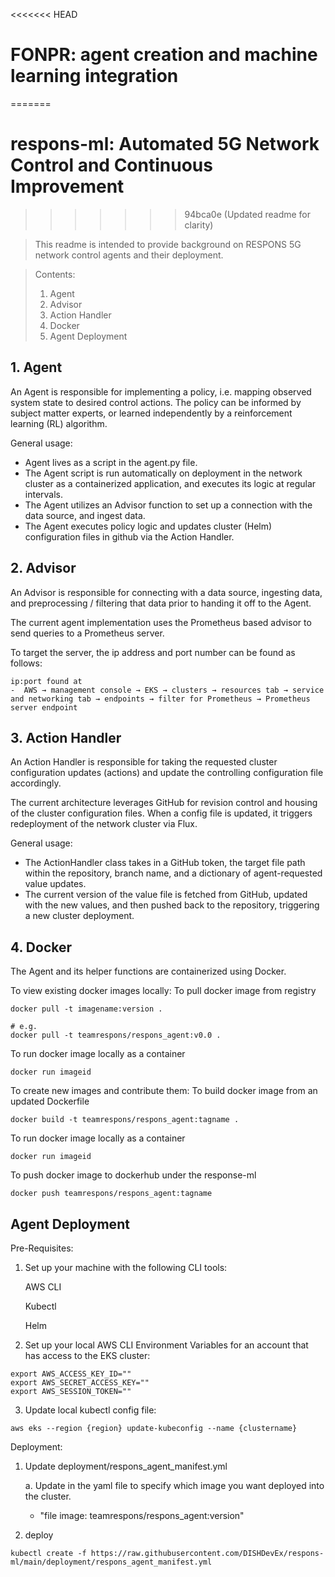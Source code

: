 <<<<<<< HEAD
# FONPR: agent creation and machine learning integration
=======
# respons-ml: Automated 5G Network Control and Continuous Improvement
>>>>>>> 94bca0e (Updated readme for clarity)

> This readme is intended to provide background on RESPONS 5G network control agents and their deployment.

> Contents:
> 1. Agent <br/>
> 2. Advisor <br/>
> 3. Action Handler <br/>
> 4. Docker<br/>
> 5. Agent Deployment <br/>

## __1. Agent__
An Agent is responsible for implementing a policy, i.e. mapping observed system state to desired control actions. The policy can be informed by subject matter experts, or learned independently by a reinforcement learning (RL) algorithm.

General usage:
* Agent lives as a script in the agent.py file.
* The Agent script is run automatically on deployment in the network cluster as a containerized application, and executes its logic at regular intervals.
* The Agent utilizes an Advisor function to set up a connection with the data source, and ingest data.
* The Agent executes policy logic and updates cluster (Helm) configuration files in github via the Action Handler. 

## __2. Advisor__
An Advisor is responsible for connecting with a data source, ingesting data, and preprocessing / filtering that data prior to handing it off to the Agent.

The current agent implementation uses the Prometheus based advisor to send queries to a Prometheus server.

To target the server, the ip address and port number can be found as follows:

    ip:port found at
    -  AWS → management console → EKS → clusters → resources tab → service and networking tab → endpoints → filter for Prometheus → Prometheus server endpoint


## __3. Action Handler__
An Action Handler is responsible for taking the requested cluster configuration updates (actions) and update the controlling configuration file accordingly.

The current architecture leverages GitHub for revision control and housing of the cluster configuration files. When a config file is updated, it triggers redeployment of the network cluster via Flux.

General usage:
* The ActionHandler class takes in a GitHub token, the target file path within the repository, branch name, and a dictionary of agent-requested value updates.
* The current version of the value file is fetched from GitHub, updated with the new values, and then pushed back to the repository, triggering a new cluster deployment.

## __4. Docker__
The Agent and its helper functions are containerized using Docker.

To view existing docker images locally:
To pull docker image from registry
```console
docker pull -t imagename:version . 

# e.g.
docker pull -t teamrespons/respons_agent:v0.0 .
```
To run docker image locally as a container
```console
docker run imageid
```

To create new images and contribute them:
To build docker image from an updated Dockerfile
```console
docker build -t teamrespons/respons_agent:tagname . 
```
To run docker image locally as a container
```console
docker run imageid
```
To push docker image to dockerhub under the response-ml
```console
docker push teamrespons/respons_agent:tagname
```

## __Agent Deployment__ 
Pre-Requisites:
1. Set up your machine with the following CLI tools:

    AWS CLI

    Kubectl

    Helm
    
2. Set up your local AWS CLI Environment Variables for an account that has access to the EKS cluster:
```console
export AWS_ACCESS_KEY_ID=""
export AWS_SECRET_ACCESS_KEY=""
export AWS_SESSION_TOKEN=""
```

3. Update local kubectl config file:

```console
aws eks --region {region} update-kubeconfig --name {clustername}
```
Deployment:
1. Update deployment/respons_agent_manifest.yml

    a. Update in the yaml file to specify which image you want deployed into the cluster.
     - "file image: teamrespons/respons_agent:version"
2. deploy 
```console
kubectl create -f https://raw.githubusercontent.com/DISHDevEx/respons-ml/main/deployment/respons_agent_manifest.yml
```

